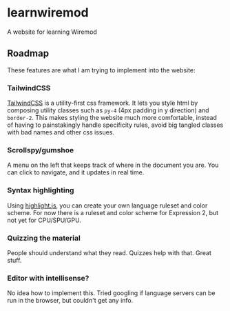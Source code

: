 # learnwiremod
A website for learning Wiremod

## Roadmap
These features are what I am trying to implement into the website:

### TailwindCSS
[TailwindCSS](https://tailwindcss.com) is a utility-first css framework. It lets you style html by composing utility classes such as `py-4` (4px padding in y direction) and `border-2`. This makes styling the website much more comfortable, instead of having to painstakingly handle specificity rules, avoid big tangled classes with bad names and other css issues.

### Scrollspy/gumshoe
A menu on the left that keeps track of where in the document you are. You can click to navigate, and it updates in real time.

### Syntax highlighting
Using [highlight.js](https://highlightjs.org/), you can create your own language ruleset and color scheme. For now there is a ruleset and color scheme for Expression 2, but not yet for CPU/SPU/GPU.

### Quizzing the material
People should understand what they read. Quizzes help with that. Great stuff.

### Editor with intellisense?
No idea how to implement this. Tried googling if language servers can be run in the browser, but couldn't get any info.
